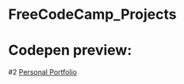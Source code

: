 # FreeCodeCamp_Projects
<h1>Codepen preview:</h1>
#2 <a href="https://codepen.io/karolajed/full/gxLBWq/">Personal Portfolio</a>
